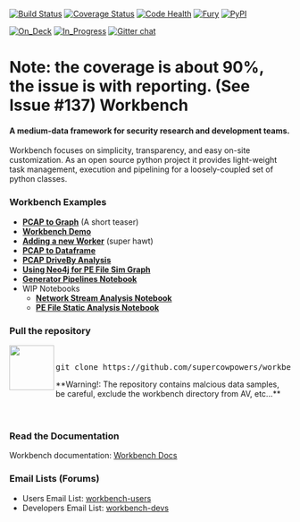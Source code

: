 
[![Build Status](https://travis-ci.org/SuperCowPowers/workbench.svg?branch=master)](https://travis-ci.org/SuperCowPowers/workbench)
[![Coverage Status](https://coveralls.io/repos/SuperCowPowers/workbench/badge.png)](https://coveralls.io/r/SuperCowPowers/workbench)
[![Code Health](https://landscape.io/github/SuperCowPowers/workbench/master/landscape.png)](https://landscape.io/github/SuperCowPowers/workbench/master)
[![Fury](https://badge.fury.io/py/workbench.png)](http://badge.fury.io/py/workbench)
[![PyPI](https://pypip.in/d/workbench/badge.png)](https://pypi.python.org/pypi/workbench)

[![On_Deck](https://badge.waffle.io/supercowpowers/workbench.png?label=on_deck&title=On_Deck)](https://waffle.io/supercowpowers/workbench)
[![In_Progress](https://badge.waffle.io/supercowpowers/workbench.png?label=in_progress&title=In_Progress)](https://waffle.io/supercowpowers/workbench) [![Gitter chat](https://badges.gitter.im/SuperCowPowers/workbench.png)](https://gitter.im/SuperCowPowers/workbench)

Note: the coverage is about 90%, the issue is with reporting. (See Issue #137)
Workbench
=========
#### A medium-data framework for security research and development teams.
Workbench focuses on simplicity, transparency, and easy on-site customization. As an open source python project it provides light-weight task management, execution and pipelining for a loosely-coupled set of python classes.

### Workbench Examples
* **<a href="http://nbviewer.ipython.org/url/raw.github.com/SuperCowPowers/workbench/master/workbench/notebooks/PCAP_to_Graph.ipynb">PCAP to Graph</a>** (A short teaser)
* **<a href="http://nbviewer.ipython.org/url/raw.github.com/SuperCowPowers/workbench/master/workbench/notebooks/Workbench_Demo.ipynb">Workbench Demo</a>**
* **<a href="http://nbviewer.ipython.org/url/raw.github.com/SuperCowPowers/workbench/master/workbench/notebooks/Adding_Worker.ipynb">Adding a new Worker</a>** (super hawt)
* **<a href="http://nbviewer.ipython.org/url/raw.github.com/SuperCowPowers/workbench/master/workbench/notebooks/PCAP_to_Dataframe.ipynb">PCAP to Dataframe</a>**
* **<a href="http://nbviewer.ipython.org/url/raw.github.com/SuperCowPowers/workbench/master/workbench/notebooks/PCAP_DriveBy.ipynb">PCAP DriveBy Analysis</a>**
* **<a href="http://nbviewer.ipython.org/url/raw.github.com/SuperCowPowers/workbench/master/workbench/notebooks/PE_SimGraph.ipynb">Using Neo4j for PE File Sim Graph</a>**
* **<a href="http://nbviewer.ipython.org/url/raw.github.com/SuperCowPowers/workbench/master/workbench/notebooks/Generator_Pipelines.ipynb">Generator Pipelines Notebook</a>**
* WIP Notebooks
	* **<a href="http://nbviewer.ipython.org/url/raw.github.com/SuperCowPowers/workbench/master/workbench/notebooks/Network_Stream.ipynb">Network Stream Analysis Notebook</a>**
	* **<a href="http://nbviewer.ipython.org/url/raw.github.com/SuperCowPowers/workbench/master/workbench/notebooks/PE_Static_Analysis.ipynb">PE File Static Analysis Notebook</a>**


### Pull the repository
<img src="http://raw.github.com/supercowpowers/workbench/master/images/warning.jpg" width=80 align="left">
<br>
<pre>
git clone https://github.com/supercowpowers/workbench.git
</pre>
**Warning!: The repository contains malcious data samples, be careful, exclude the workbench directory from AV, etc...**
<br><br><br>

### Read the Documentation
Workbench documentation: [Workbench Docs](http://workbench.readthedocs.org/en/latest/)

### Email Lists (Forums)
- Users Email List: [workbench-users](https://groups.google.com/forum/#!forum/workbench-users)
- Developers Email List: [workbench-devs](https://groups.google.com/forum/#!forum/workbench-devs)
